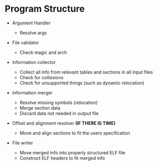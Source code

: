 # Program Structure

* Argument Handler
    * Resolve args

* File validator
    * Check magic and arch

* Information collector 
    * Collect all info from relevant tables and sections in all input files
    * Check for collissions
    * Check for unsupported things (such as dynamic relocation)

* Information merger
    * Resolve missing symbols (relocation)
    * Merge section data
    * Discard data not needed in output file

* Offset and alignment resolver **(IF THERE IS TIME)**
    * Move and align sections to fit the users specification

* File writer
    * Move merged info into properly structured ELF file
    * Construct ELF headers to fit merged info
